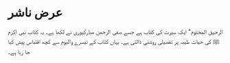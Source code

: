 # عرض ناشر

الرحيق المختوم" ایک سیرت کی کتاب ہے جسے صفی الرحمن مبارکپوری نے لکھا ہے۔ یہ کتاب نبی اکرم ﷺ کی حیات طیبہ پر تفصیلی روشنی ڈالتی ہے۔ یہاں کتاب کے تیسرے والیوم سے کچھ اقتباس پیش کیا جا رہا ہے۔
